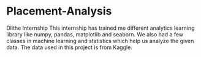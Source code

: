# Placement-Analysis
Dlithe Internship
This internship has trained me different analytics learning library like numpy, pandas, matplotlib and seaborn. We also had a few classes in machine learning and statistics which help us analyze the given data. 
The data used in this project is from Kaggle.
